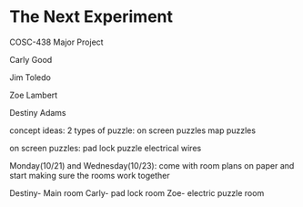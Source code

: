 # The Next Experiment
COSC-438 Major Project

Carly Good

Jim Toledo

Zoe Lambert

Destiny Adams

concept ideas:
	2 types of puzzle:
	on screen puzzles
	map puzzles
 
on screen puzzles:
	pad lock puzzle
	electrical wires
	
	
Monday(10/21) and Wednesday(10/23):
come with room plans on paper and start making sure the rooms work together

Destiny- Main room
Carly- pad lock room
Zoe- electric puzzle room
 


